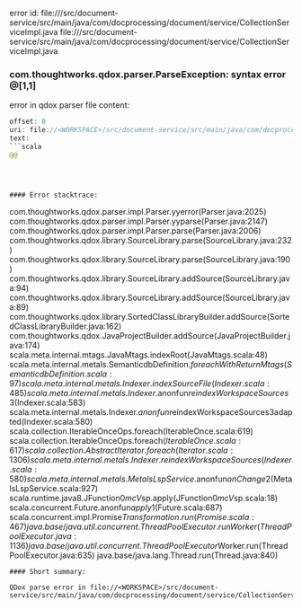 error id: file://<WORKSPACE>/src/document-service/src/main/java/com/docprocessing/document/service/CollectionServiceImpl.java
file://<WORKSPACE>/src/document-service/src/main/java/com/docprocessing/document/service/CollectionServiceImpl.java
### com.thoughtworks.qdox.parser.ParseException: syntax error @[1,1]

error in qdox parser
file content:
```java
offset: 0
uri: file://<WORKSPACE>/src/document-service/src/main/java/com/docprocessing/document/service/CollectionServiceImpl.java
text:
```scala
@@
```

```



#### Error stacktrace:

```
com.thoughtworks.qdox.parser.impl.Parser.yyerror(Parser.java:2025)
	com.thoughtworks.qdox.parser.impl.Parser.yyparse(Parser.java:2147)
	com.thoughtworks.qdox.parser.impl.Parser.parse(Parser.java:2006)
	com.thoughtworks.qdox.library.SourceLibrary.parse(SourceLibrary.java:232)
	com.thoughtworks.qdox.library.SourceLibrary.parse(SourceLibrary.java:190)
	com.thoughtworks.qdox.library.SourceLibrary.addSource(SourceLibrary.java:94)
	com.thoughtworks.qdox.library.SourceLibrary.addSource(SourceLibrary.java:89)
	com.thoughtworks.qdox.library.SortedClassLibraryBuilder.addSource(SortedClassLibraryBuilder.java:162)
	com.thoughtworks.qdox.JavaProjectBuilder.addSource(JavaProjectBuilder.java:174)
	scala.meta.internal.mtags.JavaMtags.indexRoot(JavaMtags.scala:48)
	scala.meta.internal.metals.SemanticdbDefinition$.foreachWithReturnMtags(SemanticdbDefinition.scala:97)
	scala.meta.internal.metals.Indexer.indexSourceFile(Indexer.scala:485)
	scala.meta.internal.metals.Indexer.$anonfun$reindexWorkspaceSources$3(Indexer.scala:583)
	scala.meta.internal.metals.Indexer.$anonfun$reindexWorkspaceSources$3$adapted(Indexer.scala:580)
	scala.collection.IterableOnceOps.foreach(IterableOnce.scala:619)
	scala.collection.IterableOnceOps.foreach$(IterableOnce.scala:617)
	scala.collection.AbstractIterator.foreach(Iterator.scala:1306)
	scala.meta.internal.metals.Indexer.reindexWorkspaceSources(Indexer.scala:580)
	scala.meta.internal.metals.MetalsLspService.$anonfun$onChange$2(MetalsLspService.scala:927)
	scala.runtime.java8.JFunction0$mcV$sp.apply(JFunction0$mcV$sp.scala:18)
	scala.concurrent.Future$.$anonfun$apply$1(Future.scala:687)
	scala.concurrent.impl.Promise$Transformation.run(Promise.scala:467)
	java.base/java.util.concurrent.ThreadPoolExecutor.runWorker(ThreadPoolExecutor.java:1136)
	java.base/java.util.concurrent.ThreadPoolExecutor$Worker.run(ThreadPoolExecutor.java:635)
	java.base/java.lang.Thread.run(Thread.java:840)
```
#### Short summary: 

QDox parse error in file://<WORKSPACE>/src/document-service/src/main/java/com/docprocessing/document/service/CollectionServiceImpl.java